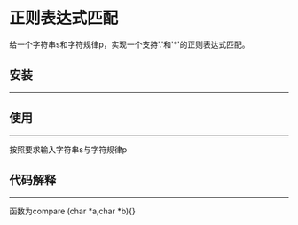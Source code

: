 # 正则表达式匹配
给一个字符串s和字符规律p，实现一个支持'.'和'*'的正则表达式匹配。
## 安装
---
## 使用
---
按照要求输入字符串s与字符规律p
## 代码解释
---
函数为compare (char *a,char *b){}

   